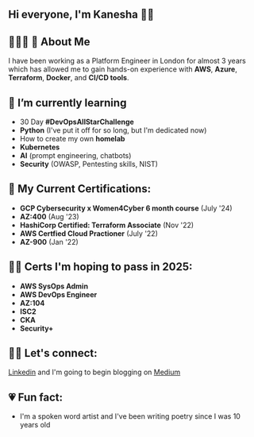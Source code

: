 ## Hi everyone, I'm Kanesha 👋🏾

## 👩🏾‍💻 🌸 About Me 
I have been working as a Platform Engineer in London for almost 3 years which has allowed me to gain hands-on experience with **AWS**, **Azure**, **Terraform**, **Docker**, and **CI/CD tools**.

## 🌱 I’m currently learning
  - 30 Day **#DevOpsAllStarChallenge**
  - **Python** (I've put it off for so long, but I'm dedicated now)
  - How to create my own **homelab**
  - **Kubernetes**
  - **AI** (prompt engineering, chatbots)
  - **Security** (OWASP, Pentesting skills, NIST)

## 🧠 My Current Certifications:
  - **GCP Cybersecurity x Women4Cyber 6 month course** (July '24)
  - **AZ:400** (Aug '23)
  - **HashiCorp Certified: Terraform Associate** (Nov '22)
  - **AWS Certfied Cloud Practioner** (July '22)
  - **AZ-900** (Jan '22)


## 🤞🏾 Certs I'm hoping to pass in 2025:
  - **AWS SysOps Admin**
  - **AWS DevOps Engineer**
  - **AZ:104**
  - **ISC2**
  - **CKA**
  - **Security+**

## 🫶🏾 Let's connect:
  [Linkedin](https://www.linkedin.com/in/kedwards-taylor/) and I'm going to begin blogging on [Medium](https://medium.com/@kanesha.montana)

## 💗 Fun fact:
  - I'm a spoken word artist and I've been writing poetry since I was 10 years old


